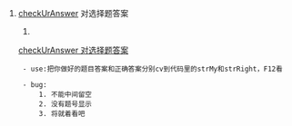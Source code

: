 1. [checkUrAnswer](#1)  对选择题答案



     
     1. <a id='1' href='https://holykillin.github.io/something/checkUrAnswer.html'>
    checkUrAnswer  对选择题答案</a>

        - use:把你做好的题目答案和正确答案分别cv到代码里的strMy和strRight，F12看

        - bug:  
            1. 不能中间留空
            2. 没有题号显示
            3. 将就着看吧

